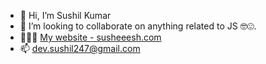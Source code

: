 - 👋 Hi, I’m Sushil Kumar
- 💞️ I’m looking to collaborate on anything related to JS 🤓😍.
- 🧑🏻‍💻 [My website - susheeesh.com](https://susheeesh.com)
- 📫 dev.sushil247@gmail.com

<!---
RAY-EZ/RAY-EZ is a ✨ special ✨ repository because its `README.md` (this file) appears on your GitHub profile.
You can click the Preview link to take a look at your changes.
--->
